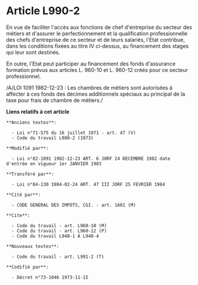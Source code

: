 # Article L990-2

En vue de faciliter l'accès aux fonctions de chef d'entreprise du secteur des métiers et d'assurer le perfectionnement et la
qualification professionnelle des chefs d'entreprise de ce secteur et de leurs salariés, l'Etat contribue, dans les
conditions fixées au titre IV ci-dessus, au financement des stages qui leur sont destinés.

En outre, l'Etat peut participer au financement des fonds d'assurance formation prévus aux articles L. 960-10 et L. 960-12
créés pour ce secteur professionnel.

/A/LOI 1091 1982-12-23 : Les chambres de métiers sont autorisées à affecter à ces fonds des décimes additionnels spéciaux au
principal de la taxe pour frais de chambre de métiers./

**Liens relatifs à cet article**

	**Anciens textes**:

	  - Loi n°71-575 du 16 juillet 1971 - art. 47 (V)
	  - Code du travail L980-2 (1973)

	**Modifié par**:

	  - Loi n°82-1091 1982-12-23 ART. 6 JORF 24 DECEMBRE 1982 date d'entrée en vigueur 1er JANVIER 1983

	**Transféré par**:

	  - Loi n°84-130 1984-02-24 ART. 47 III JORF 25 FEVRIER 1984

	**Cité par**:

	  - CODE GENERAL DES IMPOTS, CGI. - art. 1601 (M)

	**Cite**:

	  - Code du travail - art. L960-10 (M)
	  - Code du travail - art. L960-12 (P)
	  - Code du travail L940-1 A L940-4

	**Nouveaux textes**:

	  - Code du travail - art. L991-2 (T)

	**Codifié par**:

	  - Décret n°73-1046 1973-11-15
